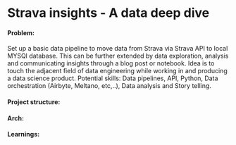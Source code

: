 # Strava insights - A data deep dive

#### Problem:
Set up a basic data pipeline to move data from Strava via Strava API to local MYSQl database. 
This can be further extended by data exploration, analysis and communicating insights through a blog post or notebook. 
Idea is to touch the adjacent field of data engineering while working in and producing a data science product. 
Potential skills: Data pipelines, API, Python, Data orchestration (Airbyte, Meltano, etc,..), Data analysis and Story telling. 

#### Project structure:
#### Arch:
#### Learnings:
